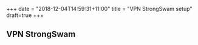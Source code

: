+++
date = "2018-12-04T14:59:31+11:00"
title = "VPN StrongSwam setup"
draft=true
+++


## VPN StrongSwam



